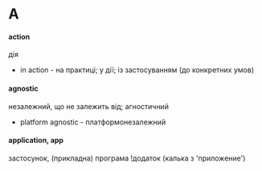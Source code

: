 # A

#### action
дія
  - in action - на практиці; у дії; із застосуванням (до конкретних умов)

#### agnostic
незалежний, що не залежить від; агностичний
  - platform agnostic - платформонезалежний

#### application, app
застосунок, (прикладна) програма
!додаток (калька з 'приложение')
